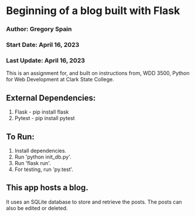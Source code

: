 # Beginning of a blog built with Flask
### Author: Gregory Spain
### Start Date: April 16, 2023
### Last Update: April 16, 2023
This is an assignment for, and built on instructions from, WDD 3500,
Python for Web Development at Clark State College.

## External Dependencies:
1. Flask - pip install flask
2. Pytest - pip install pytest

## To Run:
1. Install dependencies.
2. Run 'python init_db.py'.
3. Run 'flask run'.
4. For testing, run 'py.test'.

## This app hosts a blog.
It uses an SQLite database to store and retrieve the posts.
The posts can also be edited or deleted.